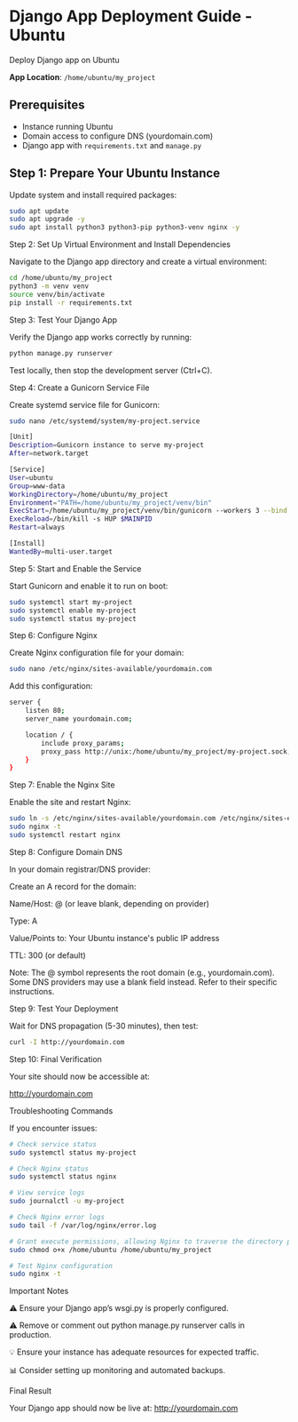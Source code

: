 # Django App Deployment Guide - Ubuntu

Deploy Django app on Ubuntu

**App Location**: `/home/ubuntu/my_project`

## Prerequisites
- Instance running Ubuntu
- Domain access to configure DNS (yourdomain.com)
- Django app with `requirements.txt` and `manage.py`

## Step 1: Prepare Your Ubuntu Instance

Update system and install required packages:

```bash
sudo apt update
sudo apt upgrade -y
sudo apt install python3 python3-pip python3-venv nginx -y
```

Step 2: Set Up Virtual Environment and Install Dependencies

Navigate to the Django app directory and create a virtual environment:
```bash
cd /home/ubuntu/my_project
python3 -m venv venv
source venv/bin/activate
pip install -r requirements.txt
```

Step 3: Test Your Django App

Verify the Django app works correctly by running:
```bash
python manage.py runserver
```
Test locally, then stop the development server (Ctrl+C).

Step 4: Create a Gunicorn Service File

Create systemd service file for Gunicorn:
```bash
sudo nano /etc/systemd/system/my-project.service

[Unit]
Description=Gunicorn instance to serve my-project
After=network.target

[Service]
User=ubuntu
Group=www-data
WorkingDirectory=/home/ubuntu/my_project
Environment="PATH=/home/ubuntu/my_project/venv/bin"
ExecStart=/home/ubuntu/my_project/venv/bin/gunicorn --workers 3 --bind unix:/home/ubuntu/my_project/my-project.sock my_project.wsgi:application
ExecReload=/bin/kill -s HUP $MAINPID
Restart=always

[Install]
WantedBy=multi-user.target
```

Step 5: Start and Enable the Service

Start Gunicorn and enable it to run on boot:
```bash
sudo systemctl start my-project
sudo systemctl enable my-project
sudo systemctl status my-project
```

Step 6: Configure Nginx

Create Nginx configuration file for your domain:
```bash
sudo nano /etc/nginx/sites-available/yourdomain.com
```

Add this configuration:
```bash
server {
    listen 80;
    server_name yourdomain.com;

    location / {
        include proxy_params;
        proxy_pass http://unix:/home/ubuntu/my_project/my-project.sock;
    }
}
```

Step 7: Enable the Nginx Site

Enable the site and restart Nginx:
```bash
sudo ln -s /etc/nginx/sites-available/yourdomain.com /etc/nginx/sites-enabled
sudo nginx -t
sudo systemctl restart nginx
```

Step 8: Configure Domain DNS

In your domain registrar/DNS provider:

Create an A record for the domain:

Name/Host: @ (or leave blank, depending on provider)

Type: A

Value/Points to: Your Ubuntu instance's public IP address

TTL: 300 (or default)

Note: The @ symbol represents the root domain (e.g., yourdomain.com). Some DNS providers may use a blank field instead. Refer to their specific instructions.

Step 9: Test Your Deployment

Wait for DNS propagation (5-30 minutes), then test:
```bash
curl -I http://yourdomain.com
```

Step 10: Final Verification

Your site should now be accessible at:

http://yourdomain.com

Troubleshooting Commands

If you encounter issues:
```bash
# Check service status
sudo systemctl status my-project

# Check Nginx status
sudo systemctl status nginx

# View service logs
sudo journalctl -u my-project

# Check Nginx error logs
sudo tail -f /var/log/nginx/error.log

# Grant execute permissions, allowing Nginx to traverse the directory path
sudo chmod o+x /home/ubuntu /home/ubuntu/my_project

# Test Nginx configuration
sudo nginx -t
```

Important Notes

⚠️ Ensure your Django app’s wsgi.py is properly configured.

⚠️ Remove or comment out python manage.py runserver calls in production.

💡 Ensure your instance has adequate resources for expected traffic.

📊 Consider setting up monitoring and automated backups.

Final Result

Your Django app should now be live at: http://yourdomain.com
